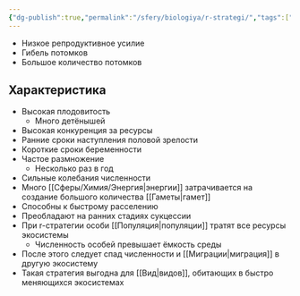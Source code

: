 ```yaml
---
{"dg-publish":true,"permalink":"/sfery/biologiya/r-strategi/","tags":["Экология"]}
---
```


- Низкое репродуктивное усилие 
- Гибель потомков 
- Большое количество потомков 
## Характеристика 
- Высокая плодовитость 
	- Много детёнышей 
- Высокая конкуренция за ресурсы 
- Ранние сроки наступления половой зрелости 
- Короткие сроки беременности 
- Частое размножение 
	- Несколько раз в год 
- Сильные колебания численности 
- Много [[Сферы/Химия/Энергия\|энергии]] затрачивается на создание большого количества [[Гаметы\|гамет]] 
- Способны к быстрому расселению 
- Преобладают на ранних стадиях сукцессии 
- При r-стратегии особи [[Популяция\|популяции]] тратят все ресурсы экосистемы 
	- Численность особей превышает ёмкость среды 
- После этого следует спад численности и [[Миграции\|миграция]] в другую экосистему 
- Такая стратегия выгодна для [[Вид\|видов]], обитающих в быстро меняющихся экосистемах